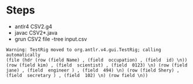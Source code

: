 # Steps
- antlr4 CSV2.g4 
- javac CSV2*.java
- grun CSV2 file -tree input.csv 
```
Warning: TestRig moved to org.antlr.v4.gui.TestRig; calling automatically
(file (hdr (row (field Name) , (field  occupation) , (field  id) \n)) (row (field kim) , (field  scientist) , (field  0123) \n) (row (field jane) , (field  engineer ) , (field  494) \n) (row (field Shery) , (field  secretary ) , (field  102) \n) (row field \n))
```
